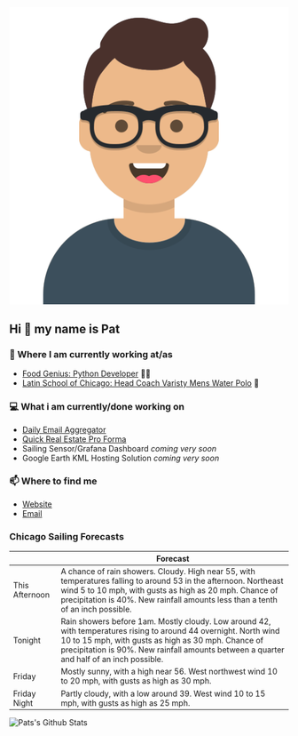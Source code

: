 [![Social banner for p-j-falconer](https://raw.githubusercontent.com/P-J-FALCONER/P-J-FALCONER/master/assets/avataaars.svg)](https://patfalconer.com/)
## Hi :wave: my name is Pat

### 💼 Where I am currently working at/as
- [Food Genius: Python Developer](https://getfoodgenius.com/) 🍔🐍
- [Latin School of Chicago: Head Coach Varisty Mens Water Polo](https://www.latinschool.org/) 🤽


### 💻 What i am currently/done working on
 - [Daily Email Aggregator](https://github.com/P-J-FALCONER/dott_daily_mail)
 - [Quick Real Estate Pro Forma](https://github.com/P-J-FALCONER/henry)
 - Sailing Sensor/Grafana Dashboard *coming very soon*
 - Google Earth KML Hosting Solution *coming very soon*

### 📫 Where to find me
 - [Website](https://patfalconer.com/)
 - [Email](mailto:patrick.j.falconer@gmail.com)


### Chicago Sailing Forecasts
|   | Forecast  |
|---|---|
| This Afternoon | A chance of rain showers. Cloudy. High near 55, with temperatures falling to around 53 in the afternoon. Northeast wind 5 to 10 mph, with gusts as high as 20 mph. Chance of precipitation is 40%. New rainfall amounts less than a tenth of an inch possible. |
| Tonight | Rain showers before 1am. Mostly cloudy. Low around 42, with temperatures rising to around 44 overnight. North wind 10 to 15 mph, with gusts as high as 30 mph. Chance of precipitation is 90%. New rainfall amounts between a quarter and half of an inch possible. |
| Friday | Mostly sunny, with a high near 56. West northwest wind 10 to 20 mph, with gusts as high as 30 mph. |
| Friday Night | Partly cloudy, with a low around 39. West wind 10 to 15 mph, with gusts as high as 25 mph. |

![Pats's Github Stats](https://github-readme-stats.vercel.app/api?username=p-j-falconer&show_icons=true&theme=radical)
